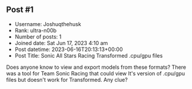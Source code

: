 ## Post #1
- Username: Joshuqthehusk
- Rank: ultra-n00b
- Number of posts: 1
- Joined date: Sat Jun 17, 2023 4:10 am
- Post datetime: 2023-06-16T20:13:13+00:00
- Post Title: Sonic All Stars Racing Transformed .cpu/gpu files

Does anyone know to view and export models from these formats? There was a tool for Team Sonic Racing that could view It's version of .cpu/gpu files but doesn't work for Transformed. Any clue?
